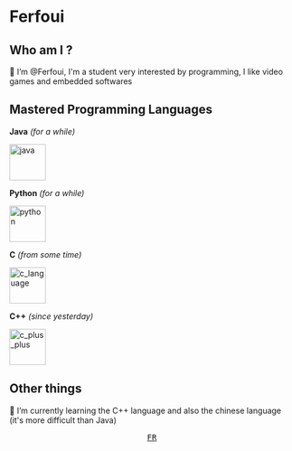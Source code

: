 # Ferfoui

## Who am I ?

👋 I’m @Ferfoui, I'm a student very interested by programming, I like video games and embedded softwares

## Mastered Programming Languages

**Java** *(for a while)*

[<img src="https://cdn3.emoji.gg/emojis/java.png" width="64px" height="64px" alt="java">](https://www.java.com)

**Python** *(for a while)*

[<img src="https://cdn3.emoji.gg/emojis/1887_python.png" width="64px" height="64px" alt="python">](https://www.python.org)

**C** *(from some time)*

[<img src="https://upload.wikimedia.org/wikipedia/commons/1/19/C_Logo.png" height="64px" alt="c_language">](https://learn.microsoft.com/cpp/c-language)

**C++** *(since yesterday)*

[<img src="https://cdn3.emoji.gg/emojis/8241-c-plus-plus.png" width="64px" height="64px" alt="c_plus_plus">](https://learn.microsoft.com/cpp)

## Other things

🌱 I’m currently learning the C++ language and also the chinese language (it's more difficult than Java)

<div align="center"><p><a href="https://github.com/Ferfoui/Ferfoui/blob/main/README_FR.md"><kbd>FR</kbd></p></div>

<!---
Ferfoui/Ferfoui is a ✨ special ✨ repository because its `README.md` (this file) appears on your GitHub profile.
You can click the Preview link to take a look at your changes.
--->
